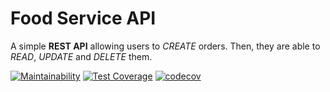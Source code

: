 # Food Service API

A simple **REST API** allowing users to _CREATE_ orders. Then, they are able to _READ_, _UPDATE_ and _DELETE_ them.


[![Maintainability](https://api.codeclimate.com/v1/badges/46542d1e81b90842b0bf/maintainability)](https://codeclimate.com/github/Chell0/food-api/maintainability) [![Test Coverage](https://api.codeclimate.com/v1/badges/46542d1e81b90842b0bf/test_coverage)](https://codeclimate.com/github/Chell0/food-api/test_coverage)
[![codecov](https://codecov.io/gh/Chell0/food-api/branch/master/graph/badge.svg)](https://codecov.io/gh/Chell0/food-api)

